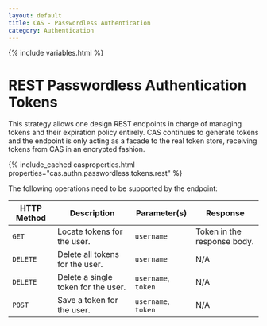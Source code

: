 ```yaml
---
layout: default
title: CAS - Passwordless Authentication
category: Authentication
---
```

{% include variables.html %}

# REST Passwordless Authentication Tokens

This strategy allows one design REST endpoints in charge of managing 
tokens and their expiration policy entirely. 
CAS continues to generate tokens and the endpoint is only acting as a 
facade to the real token store, receiving tokens from CAS
in an encrypted fashion. 

{% include_cached casproperties.html properties="cas.authn.passwordless.tokens.rest" %}

The following operations need to be supported by the endpoint:

| HTTP Method | Description                         | Parameter(s)        | Response                    |
|-------------|-------------------------------------|---------------------|-----------------------------|
| `GET`       | Locate tokens for the user.         | `username`          | Token in the response body. |
| `DELETE`    | Delete all tokens for the user.     | `username`          | N/A                         |
| `DELETE`    | Delete a single token for the user. | `username`, `token` | N/A                         |
| `POST`      | Save a token for the user.          | `username`, `token` | N/A                         |
